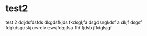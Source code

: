 # test2
test 2
ddjdsfdsfds
dkgdsfkjds
fkdsgl;fa
dsgdsngkdsf
a dkjf dsgsf
fdgkdsgdskjxcvrelv
ewvjfd;gjfsa
ffd'fjdsb
jffdglsjgf
